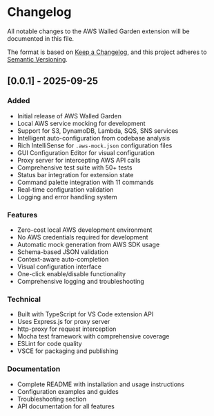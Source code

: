 # Changelog

All notable changes to the AWS Walled Garden extension will be documented in this file.

The format is based on [Keep a Changelog](https://keepachangelog.com/en/1.0.0/),
and this project adheres to [Semantic Versioning](https://semver.org/spec/v2.0.0.html).

## [0.0.1] - 2025-09-25

### Added
- Initial release of AWS Walled Garden
- Local AWS service mocking for development
- Support for S3, DynamoDB, Lambda, SQS, SNS services
- Intelligent auto-configuration from codebase analysis
- Rich IntelliSense for `.aws-mock.json` configuration files
- GUI Configuration Editor for visual configuration
- Proxy server for intercepting AWS API calls
- Comprehensive test suite with 50+ tests
- Status bar integration for extension state
- Command palette integration with 11 commands
- Real-time configuration validation
- Logging and error handling system

### Features
- Zero-cost local AWS development environment
- No AWS credentials required for development
- Automatic mock generation from AWS SDK usage
- Schema-based JSON validation
- Context-aware auto-completion
- Visual configuration interface
- One-click enable/disable functionality
- Comprehensive logging and troubleshooting

### Technical
- Built with TypeScript for VS Code extension API
- Uses Express.js for proxy server
- http-proxy for request interception
- Mocha test framework with comprehensive coverage
- ESLint for code quality
- VSCE for packaging and publishing

### Documentation
- Complete README with installation and usage instructions
- Configuration examples and guides
- Troubleshooting section
- API documentation for all features